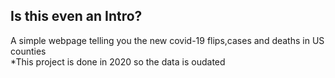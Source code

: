 ## Is this even an Intro? 
A simple webpage telling you the new covid-19 flips,cases and deaths in US counties </br>
*This project is done in 2020 so the data is oudated

